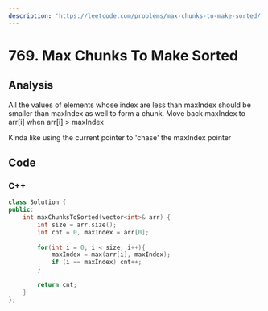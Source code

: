 ```yaml
---
description: 'https://leetcode.com/problems/max-chunks-to-make-sorted/'
---
```


# 769. Max Chunks To Make Sorted

## Analysis

All the values of elements whose index are less than maxIndex should be smaller than maxIndex as well to form a chunk. Move back maxIndex to arr\[i\] when arr\[i\] &gt; maxIndex

Kinda like using the current pointer to 'chase' the maxIndex pointer

## Code

### C++ 

```cpp
class Solution {
public:
    int maxChunksToSorted(vector<int>& arr) {
        int size = arr.size();
        int cnt = 0, maxIndex = arr[0];
        
        for(int i = 0; i < size; i++){
            maxIndex = max(arr[i], maxIndex);
            if (i == maxIndex) cnt++;
        }
        
        return cnt;
    }
};
```

